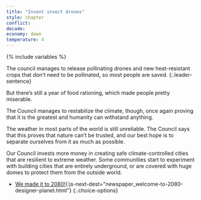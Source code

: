 ```yaml
---
title: "Invent insect drones"
style: chapter
conflict: 
decade: 
economy: down
temperature: 4
---
```


{% include variables %}

The council manages to release pollinating drones and new heat-resistant crops that don’t need to be pollinated, so most people are saved. 
{:.leader-sentence}

But there’s still a year of food rationing, which made people pretty miserable.

The Council manages to restabilize the climate, though, once again proving that it is the greatest and humanity can withstand anything.

The weather in most parts of the world is still unreliable. The Council says that this proves that nature can’t be trusted, and our best hope is to separate ourselves from it as much as possible.

Our Council invests more money in creating safe climate-controlled cities that are resilient to extreme weather. Some communities start to experiment with building cities that are entirely underground, or are covered with huge domes to protect them from the outside world.

- [We made it to 2080!](part-page_2080.html){:js-next-dest="newspaper_welcome-to-2080-designer-planet.html"}
{:.choice-options}
